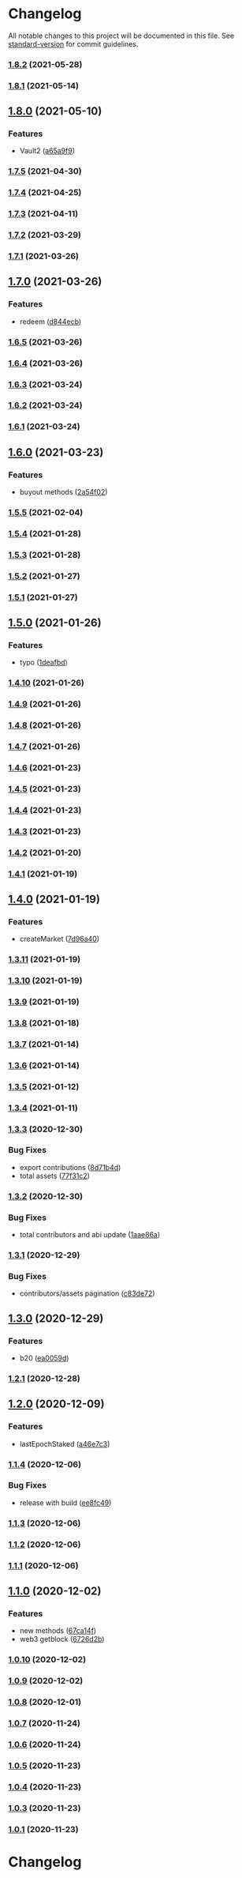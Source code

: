 # Changelog

All notable changes to this project will be documented in this file. See [standard-version](https://github.com/conventional-changelog/standard-version) for commit guidelines.

### [1.8.2](https://github.com/lendroidproject/Whalestreet-js/compare/v1.8.1...v1.8.2) (2021-05-28)



### [1.8.1](https://github.com/lendroidproject/Whalestreet-js/compare/v1.8.0...v1.8.1) (2021-05-14)



## [1.8.0](https://github.com/lendroidproject/Whalestreet-js/compare/v1.7.5...v1.8.0) (2021-05-10)


### Features

* Vault2 ([a65a9f9](https://github.com/lendroidproject/Whalestreet-js/commit/a65a9f9))



### [1.7.5](https://github.com/lendroidproject/Whalestreet-js/compare/v1.7.4...v1.7.5) (2021-04-30)



### [1.7.4](https://github.com/lendroidproject/Whalestreet-js/compare/v1.7.3...v1.7.4) (2021-04-25)



### [1.7.3](https://github.com/lendroidproject/Whalestreet-js/compare/v1.7.2...v1.7.3) (2021-04-11)



### [1.7.2](https://github.com/lendroidproject/Whalestreet-js/compare/v1.7.1...v1.7.2) (2021-03-29)



### [1.7.1](https://github.com/lendroidproject/Whalestreet-js/compare/v1.7.0...v1.7.1) (2021-03-26)



## [1.7.0](https://github.com/lendroidproject/Whalestreet-js/compare/v1.6.5...v1.7.0) (2021-03-26)


### Features

* redeem ([d844ecb](https://github.com/lendroidproject/Whalestreet-js/commit/d844ecb))



### [1.6.5](https://github.com/lendroidproject/Whalestreet-js/compare/v1.6.4...v1.6.5) (2021-03-26)



### [1.6.4](https://github.com/lendroidproject/Whalestreet-js/compare/v1.6.3...v1.6.4) (2021-03-26)



### [1.6.3](https://github.com/lendroidproject/Whalestreet-js/compare/v1.6.2...v1.6.3) (2021-03-24)



### [1.6.2](https://github.com/lendroidproject/Whalestreet-js/compare/v1.6.1...v1.6.2) (2021-03-24)



### [1.6.1](https://github.com/lendroidproject/Whalestreet-js/compare/v1.6.0...v1.6.1) (2021-03-24)



## [1.6.0](https://github.com/lendroidproject/Whalestreet-js/compare/v1.5.5...v1.6.0) (2021-03-23)


### Features

* buyout methods ([2a54f02](https://github.com/lendroidproject/Whalestreet-js/commit/2a54f02))



### [1.5.5](https://github.com/lendroidproject/Whalestreet-js/compare/v1.5.4...v1.5.5) (2021-02-04)



### [1.5.4](https://github.com/lendroidproject/Whalestreet-js/compare/v1.5.3...v1.5.4) (2021-01-28)



### [1.5.3](https://github.com/lendroidproject/Whalestreet-js/compare/v1.5.2...v1.5.3) (2021-01-28)



### [1.5.2](https://github.com/lendroidproject/Whalestreet-js/compare/v1.5.1...v1.5.2) (2021-01-27)



### [1.5.1](https://github.com/lendroidproject/Whalestreet-js/compare/v1.5.0...v1.5.1) (2021-01-27)



## [1.5.0](https://github.com/lendroidproject/Whalestreet-js/compare/v1.4.10...v1.5.0) (2021-01-26)


### Features

* typo ([1deafbd](https://github.com/lendroidproject/Whalestreet-js/commit/1deafbd))



### [1.4.10](https://github.com/lendroidproject/Whalestreet-js/compare/v1.4.9...v1.4.10) (2021-01-26)



### [1.4.9](https://github.com/lendroidproject/Whalestreet-js/compare/v1.4.8...v1.4.9) (2021-01-26)



### [1.4.8](https://github.com/lendroidproject/Whalestreet-js/compare/v1.4.7...v1.4.8) (2021-01-26)



### [1.4.7](https://github.com/lendroidproject/Whalestreet-js/compare/v1.4.6...v1.4.7) (2021-01-26)



### [1.4.6](https://github.com/lendroidproject/Whalestreet-js/compare/v1.4.5...v1.4.6) (2021-01-23)



### [1.4.5](https://github.com/lendroidproject/Whalestreet-js/compare/v1.4.4...v1.4.5) (2021-01-23)



### [1.4.4](https://github.com/lendroidproject/Whalestreet-js/compare/v1.4.3...v1.4.4) (2021-01-23)



### [1.4.3](https://github.com/lendroidproject/Whalestreet-js/compare/v1.4.2...v1.4.3) (2021-01-23)



### [1.4.2](https://github.com/lendroidproject/Whalestreet-js/compare/v1.4.1...v1.4.2) (2021-01-20)



### [1.4.1](https://github.com/lendroidproject/Whalestreet-js/compare/v1.4.0...v1.4.1) (2021-01-19)



## [1.4.0](https://github.com/lendroidproject/Whalestreet-js/compare/v1.3.11...v1.4.0) (2021-01-19)


### Features

* createMarket ([7d96a40](https://github.com/lendroidproject/Whalestreet-js/commit/7d96a40))



### [1.3.11](https://github.com/lendroidproject/Whalestreet-js/compare/v1.3.10...v1.3.11) (2021-01-19)



### [1.3.10](https://github.com/lendroidproject/Whalestreet-js/compare/v1.3.9...v1.3.10) (2021-01-19)



### [1.3.9](https://github.com/lendroidproject/Whalestreet-js/compare/v1.3.8...v1.3.9) (2021-01-19)



### [1.3.8](https://github.com/lendroidproject/Whalestreet-js/compare/v1.3.7...v1.3.8) (2021-01-18)



### [1.3.7](https://github.com/lendroidproject/Whalestreet-js/compare/v1.3.6...v1.3.7) (2021-01-14)



### [1.3.6](https://github.com/lendroidproject/Whalestreet-js/compare/v1.3.5...v1.3.6) (2021-01-14)



### [1.3.5](https://github.com/lendroidproject/Whalestreet-js/compare/v1.3.4...v1.3.5) (2021-01-12)



### [1.3.4](https://github.com/lendroidproject/Whalestreet-js/compare/v1.3.3...v1.3.4) (2021-01-11)



### [1.3.3](https://github.com/lendroidproject/Whalestreet-js/compare/v1.3.2...v1.3.3) (2020-12-30)


### Bug Fixes

* export contributions ([8d71b4d](https://github.com/lendroidproject/Whalestreet-js/commit/8d71b4d))
* total assets ([77f31c2](https://github.com/lendroidproject/Whalestreet-js/commit/77f31c2))



### [1.3.2](https://github.com/lendroidproject/Whalestreet-js/compare/v1.3.1...v1.3.2) (2020-12-30)


### Bug Fixes

* total contributors and abi update ([1aae86a](https://github.com/lendroidproject/Whalestreet-js/commit/1aae86a))



### [1.3.1](https://github.com/lendroidproject/Whalestreet-js/compare/v1.3.0...v1.3.1) (2020-12-29)


### Bug Fixes

* contributors/assets pagination ([c83de72](https://github.com/lendroidproject/Whalestreet-js/commit/c83de72))



## [1.3.0](https://github.com/lendroidproject/Whalestreet-js/compare/v1.2.1...v1.3.0) (2020-12-29)


### Features

* b20 ([ea0059d](https://github.com/lendroidproject/Whalestreet-js/commit/ea0059d))



### [1.2.1](https://github.com/lendroidproject/Whalestreet-js/compare/v1.2.0...v1.2.1) (2020-12-28)



## [1.2.0](https://github.com/lendroidproject/Whalestreet-js/compare/v1.1.4...v1.2.0) (2020-12-09)


### Features

* lastEpochStaked ([a46e7c3](https://github.com/lendroidproject/Whalestreet-js/commit/a46e7c3))



### [1.1.4](https://github.com/lendroidproject/Whalestreet-js/compare/v1.1.3...v1.1.4) (2020-12-06)


### Bug Fixes

* release with build ([ee8fc49](https://github.com/lendroidproject/Whalestreet-js/commit/ee8fc49))



### [1.1.3](https://github.com/lendroidproject/Whalestreet-js/compare/v1.1.2...v1.1.3) (2020-12-06)



### [1.1.2](https://github.com/lendroidproject/Whalestreet-js/compare/v1.1.1...v1.1.2) (2020-12-06)



### [1.1.1](https://github.com/lendroidproject/Whalestreet-js/compare/v1.1.0...v1.1.1) (2020-12-06)



## [1.1.0](https://github.com/lendroidproject/Whalestreet-js/compare/v1.0.10...v1.1.0) (2020-12-02)


### Features

* new methods ([67ca14f](https://github.com/lendroidproject/Whalestreet-js/commit/67ca14f))
* web3 getblock ([6726d2b](https://github.com/lendroidproject/Whalestreet-js/commit/6726d2b))



### [1.0.10](https://github.com/lendroidproject/Whalestreet-js/compare/v1.0.9...v1.0.10) (2020-12-02)



### [1.0.9](https://github.com/lendroidproject/Whalestreet-js/compare/v1.0.8...v1.0.9) (2020-12-02)



### [1.0.8](https://github.com/lendroidproject/Whalestreet-js/compare/v1.0.7...v1.0.8) (2020-12-01)



### [1.0.7](https://github.com/lendroidproject/Whalestreet-js/compare/v1.0.6...v1.0.7) (2020-11-24)



### [1.0.6](https://github.com/lendroidproject/Whalestreet-js/compare/v1.0.5...v1.0.6) (2020-11-24)



### [1.0.5](https://github.com/lendroidproject/Whalestreet-js/compare/v1.0.4...v1.0.5) (2020-11-23)



### [1.0.4](https://github.com/lendroidproject/Whalestreet-js/compare/v1.0.3...v1.0.4) (2020-11-23)



### [1.0.3](https://github.com/lendroidproject/Whalestreet-js/compare/v1.0.2...v1.0.3) (2020-11-23)



### [1.0.1](https://github.com/lendroidproject/Whalestreet-js/compare/v1.0.2...v1.0.1) (2020-11-23)



# Changelog

